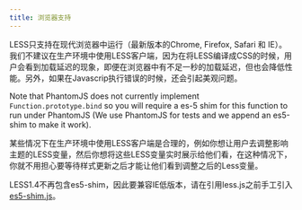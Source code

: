 ```yaml
---
title: 浏览器支持
---
```


LESS只支持在现代浏览器中运行（最新版本的Chrome, Firefox, Safari 和 IE）。我们不建议在生产环境中使用LESS客户端，因为在将LESS编译成CSS的时候，用户会看到加载延迟的现象，即便在浏览器中有不足一秒的加载延迟，但也会降低性能。另外，如果在Javascrip执行错误的时候，还会引起美观问题。

Note that PhantomJS does not currently implement `Function.prototype.bind` so you will require a es-5 shim for this function to run under PhantomJS (We use PhantomJS for tests and we append an es5-shim to make it work).

某些情况下在生产环境中使用LESS客户端是合理的，例如你想让用户去调整影响主题的LESS变量，然后你想将这些LESS变量实时展示给他们看，在这种情况下，你就不用担心要等待样式更新之后才能让他们看到调整之后的Less变量。

LESS1.4不再包含es5-shim，因此要兼容IE低版本，请在引用less.js之前手工引入[es5-shim.js](https://github.com/kriskowal/es5-shim)。
